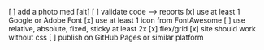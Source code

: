 [ ] add a photo med [alt]
[ ] validate code --> reports
[x] use at least 1 Google or Adobe Font 
[x] use at least 1 icon from FontAwesome
[ ] use relative, absolute, fixed, sticky at least 2x
[x] flex/grid
[x] site should work without css
[ ] publish on GitHub Pages or similar platform
